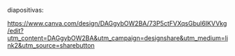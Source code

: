 diapositivas:

https://www.canva.com/design/DAGgybOW2BA/73P5ctFVXqsGbul6IKVVkg/edit?utm_content=DAGgybOW2BA&utm_campaign=designshare&utm_medium=link2&utm_source=sharebutton
